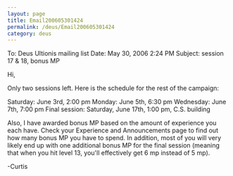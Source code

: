 ```yaml
---
layout: page
title: Email200605301424
permalink: /deus/Email200605301424
category: deus
---
```

To: Deus Ultionis mailing list
Date: May 30, 2006 2:24 PM
Subject: session 17 &amp; 18, bonus MP

Hi,

Only two sessions left. Here is the schedule for the rest of the campaign:

Saturday: June 3rd, 2:00 pm
Monday: June 5th, 6:30 pm
Wednesday: June 7th, 7:00 pm
Final session: Saturday, June 17th, 1:00 pm, C.S. building

Also, I have awarded bonus MP based on the amount of experience you each have. Check your Experience and Announcements page to find out how many bonus MP you have to spend. In addition, most of you will very likely end up with one additional bonus MP for the final session (meaning that when you hit level 13, you'll effectively get 6 mp instead of 5 mp).

-Curtis
